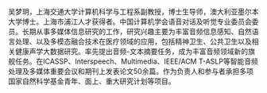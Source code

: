 吴梦玥，上海交通大学计算机科学与工程系副教授，博士生导师，澳大利亚墨尔本大学博士。上海市浦江人才获得者。中国计算机学会语音对话及听觉专业委员会委员。长期从事多媒体信息研究的工作，研究兴趣主要为丰富音频信息感知、自然语言处理、以及多模态融合技术在医疗领域的应用，包括精神卫生、公共卫生以及相关健康声学大数据研究。率先提出音频-文本摘要任务，成为丰富音频领域新的旗舰任务。在ICASSP、Interspeech、Multimedia、IEEE/ACM T-ASLP等智能音频处理及多媒体重要会议和期刊上发表论文50余篇。作为负责人和参与者承担多项国家自然科学基金青年、面上、重大研究计划等项目。